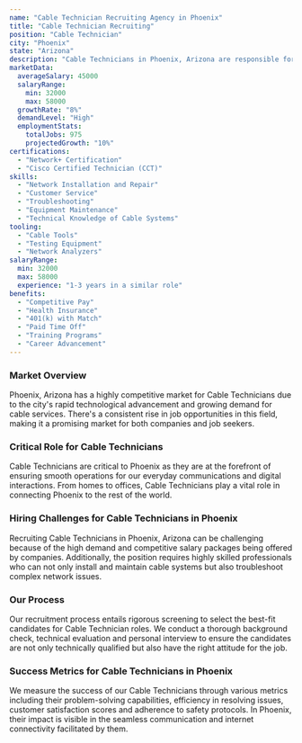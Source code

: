 ```yaml
---
name: "Cable Technician Recruiting Agency in Phoenix"
title: "Cable Technician Recruiting"
position: "Cable Technician"
city: "Phoenix"
state: "Arizona"
description: "Cable Technicians in Phoenix, Arizona are responsible for installing, maintaining, and repairing cable systems for both residential and commercial clients, with additional duties including troubleshooting issues and teaching customers how to use their systems."
marketData:
  averageSalary: 45000
  salaryRange:
    min: 32000
    max: 58000
  growthRate: "8%"
  demandLevel: "High"
  employmentStats:
    totalJobs: 975
    projectedGrowth: "10%"
certifications:
  - "Network+ Certification"
  - "Cisco Certified Technician (CCT)"
skills:
  - "Network Installation and Repair"
  - "Customer Service"
  - "Troubleshooting"
  - "Equipment Maintenance"
  - "Technical Knowledge of Cable Systems"
tooling:
  - "Cable Tools"
  - "Testing Equipment"
  - "Network Analyzers"
salaryRange:
  min: 32000
  max: 58000
  experience: "1-3 years in a similar role"
benefits:
  - "Competitive Pay"
  - "Health Insurance"
  - "401(k) with Match"
  - "Paid Time Off"
  - "Training Programs"
  - "Career Advancement"
---
```


### Market Overview
Phoenix, Arizona has a highly competitive market for Cable Technicians due to the city's rapid technological advancement and growing demand for cable services. There's a consistent rise in job opportunities in this field, making it a promising market for both companies and job seekers.

### Critical Role for Cable Technicians
Cable Technicians are critical to Phoenix as they are at the forefront of ensuring smooth operations for our everyday communications and digital interactions. From homes to offices, Cable Technicians play a vital role in connecting Phoenix to the rest of the world.

### Hiring Challenges for Cable Technicians in Phoenix
Recruiting Cable Technicians in Phoenix, Arizona can be challenging because of the high demand and competitive salary packages being offered by companies. Additionally, the position requires highly skilled professionals who can not only install and maintain cable systems but also troubleshoot complex network issues.

### Our Process
Our recruitment process entails rigorous screening to select the best-fit candidates for Cable Technician roles. We conduct a thorough background check, technical evaluation and personal interview to ensure the candidates are not only technically qualified but also have the right attitude for the job.

### Success Metrics for Cable Technicians in Phoenix
We measure the success of our Cable Technicians through various metrics including their problem-solving capabilities, efficiency in resolving issues, customer satisfaction scores and adherence to safety protocols. In Phoenix, their impact is visible in the seamless communication and internet connectivity facilitated by them.